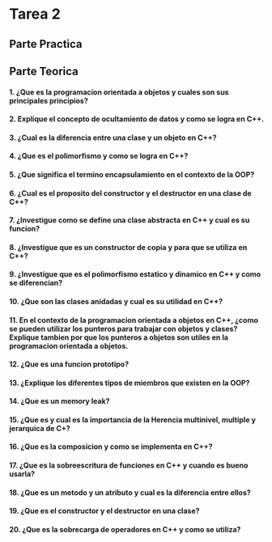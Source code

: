 # Tarea 2

## Parte Practica


## Parte Teorica

#### 1. ¿Que es la programacion orientada a objetos y cuales son sus principales principios?
#### 2. Explique el concepto de ocultamiento de datos y como se logra en C++.
#### 3. ¿Cual es la diferencia entre una clase y un objeto en C++?
#### 4. ¿Que es el polimorfismo y como se logra en C++?
#### 5. ¿Que significa el termino encapsulamiento en el contexto de la OOP?
#### 6. ¿Cual es el proposito del constructor y el destructor en una clase de C++?
#### 7. ¿Investigue como se define una clase abstracta en C++ y cual es su funcion?
#### 8. ¿Investigue que es un constructor de copia y para que se utiliza en C++?
#### 9. ¿Investigue que es el polimorfismo estatico y dinamico en C++ y como se diferencian?
#### 10. ¿Que son las clases anidadas y cual es su utilidad en C++?
#### 11. En el contexto de la programacion orientada a objetos en C++, ¿como se pueden utilizar los punteros para trabajar con objetos y clases? Explique tambien por que los punteros a objetos son utiles en la programacion orientada a objetos.
#### 12. ¿Que es una funcion prototipo?
#### 13. ¿Explique los diferentes tipos de miembros que existen en la OOP?
#### 14. ¿Que es un memory leak?
#### 15. ¿Que es y cual es la importancia de la Herencia multinivel, multiple y jerarquica de C+?
#### 16. ¿Que es la composicion y como se implementa en C++?
#### 17. ¿Que es la sobreescritura de funciones en C++ y cuando es bueno usarla?
#### 18. ¿Que es un metodo y un atributo y cual es la diferencia entre ellos?
#### 19. ¿Que es el constructor y el destructor en una clase?
#### 20. ¿Que es la sobrecarga de operadores en C++ y como se utiliza?

